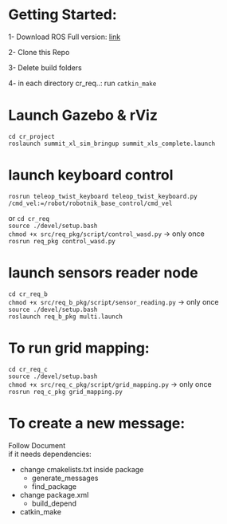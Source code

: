 # Getting Started:
1- Download ROS
Full version: [link](http://wiki.ros.org/noetic/Installation/Ubuntu)

2- Clone this Repo

3- Delete build folders

4- in each directory cr_req..: run `catkin_make`
# Launch Gazebo & rViz
`cd cr_project`  
`roslaunch summit_xl_sim_bringup summit_xls_complete.launch`  

# launch keyboard control
`rosrun teleop_twist_keyboard teleop_twist_keyboard.py /cmd_vel:=/robot/robotnik_base_control/cmd_vel`

or 
`cd cr_req`  
`source ./devel/setup.bash`  
`chmod +x src/req_pkg/script/control_wasd.py`  -> only once   
`rosrun req_pkg control_wasd.py`  

# launch sensors reader node

`cd cr_req_b`  
`chmod +x src/req_b_pkg/script/sensor_reading.py`    -> only once   
`source ./devel/setup.bash`  
`roslaunch req_b_pkg multi.launch`


# To run grid mapping:
`cd cr_req_c`  
`source ./devel/setup.bash`  
`chmod +x src/req_c_pkg/script/grid_mapping.py`    -> only once   
`rosrun req_c_pkg grid_mapping.py`

# To create a new message:
Follow Document  
if it needs dependencies:
- change cmakelists.txt inside package
	- generate_messages
	- find_package
- change package.xml
	- build_depend
- catkin_make
